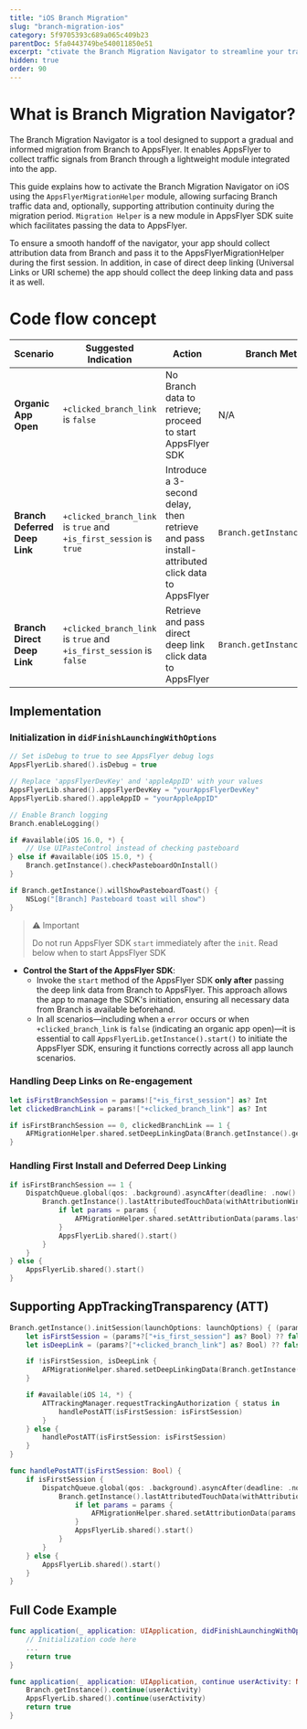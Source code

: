 ```yaml
---
title: "iOS Branch Migration"
slug: "branch-migration-ios"
category: 5f9705393c689a065c409b23
parentDoc: 5fa0443749be540011850e51
excerpt: "ctivate the Branch Migration Navigator to streamline your traffic migration journey from Branch to AppsFlyer"
hidden: true
order: 90
---
```


# What is Branch Migration Navigator?

The Branch Migration Navigator is a tool designed to support a gradual and informed migration from Branch to AppsFlyer. It enables AppsFlyer to collect traffic signals from Branch through a lightweight module integrated into the app.

This guide explains how to activate the Branch Migration Navigator on iOS using the `AppsFlyerMigrationHelper` module, allowing surfacing Branch traffic data and, optionally, supporting attribution continuity during the migration period. `Migration Helper` is a new module in AppsFlyer SDK suite which facilitates passing the data to AppsFlyer.

To ensure a smooth handoff of the navigator, your app should collect attribution data from Branch and pass it to the AppsFlyerMigrationHelper during the first session. In addition, in case of direct deep linking (Universal Links or URI scheme) the app should collect the deep linking data and pass it as well.

# Code flow concept

| **Scenario**                  | **Suggested Indication**                                                        | **Action**                                                                                         | **Branch Method (Click Data Retrieval)**                               | **AppsFlyer Method**                                                   |
|-------------------------------|---------------------------------------------------------------------------------|----------------------------------------------------------------------------------------------------|------------------------------------------------------------------------|------------------------------------------------------------------------|
| **Organic App Open**          | `+clicked_branch_link` is `false`                                                | No Branch data to retrieve; proceed to start AppsFlyer SDK                                         | N/A                                                                    | N/A                                  |
| **Branch Deferred Deep Link** | `+clicked_branch_link` is `true` and `+is_first_session` is `true`          | Introduce a 3-second delay, then retrieve and pass install-attributed click data to AppsFlyer      | `Branch.getInstance().lastAttributedTouchData()`                    | `AppsFlyerMigrationHelper.setAttributionData()`                        |
| **Branch Direct Deep Link**   | `+clicked_branch_link` is `true` and `+is_first_session` is `false`         | Retrieve and pass direct deep link click data to AppsFlyer                                         | `Branch.getInstance().getLatestReferringParams()`  | `AppsFlyerMigrationHelper.setDeepLinkingData()`                        |

## Implementation

### Initialization in `didFinishLaunchingWithOptions`

```swift
// Set isDebug to true to see AppsFlyer debug logs
AppsFlyerLib.shared().isDebug = true

// Replace 'appsFlyerDevKey' and 'appleAppID' with your values
AppsFlyerLib.shared().appsFlyerDevKey = "yourAppsFlyerDevKey"
AppsFlyerLib.shared().appleAppID = "yourAppleAppID"

// Enable Branch logging
Branch.enableLogging()

if #available(iOS 16.0, *) {
    // Use UIPasteControl instead of checking pasteboard
} else if #available(iOS 15.0, *) {
    Branch.getInstance().checkPasteboardOnInstall()
}

if Branch.getInstance().willShowPasteboardToast() {
    NSLog("[Branch] Pasteboard toast will show")
}
```

> ⚠️ Important
> 
> Do not run AppsFlyer SDK `start` immediately after the `init`.
> Read below when to start AppsFlyer SDK

- **Control the Start of the AppsFlyer SDK**:
  - Invoke the `start` method of the AppsFlyer SDK **only after** passing the deep link data from Branch to AppsFlyer. This approach allows the app to manage the SDK's initiation, ensuring all necessary data from Branch is available beforehand.
  - In all scenarios—including when a `error` occurs or when `+clicked_branch_link` is `false` (indicating an organic app open)—it is essential to call `AppsFlyerLib.getInstance().start()` to initiate the AppsFlyer SDK, ensuring it functions correctly across all app launch scenarios.

### Handling Deep Links on Re-engagement

```swift
let isFirstBranchSession = params!["+is_first_session"] as? Int
let clickedBranchLink = params!["+clicked_branch_link"] as? Int

if isFirstBranchSession == 0, clickedBranchLink == 1 {
    AFMigrationHelper.shared.setDeepLinkingData(Branch.getInstance().getLatestReferringParams())
}
```

### Handling First Install and Deferred Deep Linking

```swift
if isFirstBranchSession == 1 {
    DispatchQueue.global(qos: .background).asyncAfter(deadline: .now() + 3) {
        Branch.getInstance().lastAttributedTouchData(withAttributionWindow: 0) { (params, error) in
            if let params = params {
                AFMigrationHelper.shared.setAttributionData(params.lastAttributedTouchJSON, attributionWindow: params.attributionWindow)
            }
            AppsFlyerLib.shared().start()
        }
    }
} else {
    AppsFlyerLib.shared().start()
}
```

## Supporting AppTrackingTransparency (ATT)

```swift
Branch.getInstance().initSession(launchOptions: launchOptions) { (params, error) in
    let isFirstSession = (params?["+is_first_session"] as? Bool) ?? false
    let isDeepLink = (params?["+clicked_branch_link"] as? Bool) ?? false

    if !isFirstSession, isDeepLink {
        AFMigrationHelper.shared.setDeepLinkingData(Branch.getInstance().getLatestReferringParams())
    }

    if #available(iOS 14, *) {
        ATTrackingManager.requestTrackingAuthorization { status in
            handlePostATT(isFirstSession: isFirstSession)
        }
    } else {
        handlePostATT(isFirstSession: isFirstSession)
    }
}

func handlePostATT(isFirstSession: Bool) {
    if isFirstSession {
        DispatchQueue.global(qos: .background).asyncAfter(deadline: .now() + 3) {
            Branch.getInstance().lastAttributedTouchData(withAttributionWindow: 7) { (params, error) in
                if let params = params {
                    AFMigrationHelper.shared.setAttributionData(params.lastAttributedTouchJSON, attributionWindow: params.attributionWindow)
                }
                AppsFlyerLib.shared().start()
            }
        }
    } else {
        AppsFlyerLib.shared().start()
    }
}
```

## Full Code Example

```swift
func application(_ application: UIApplication, didFinishLaunchingWithOptions launchOptions: [UIApplication.LaunchOptionsKey: Any]?) -> Bool {
    // Initialization code here
    ...
    return true
}

func application(_ application: UIApplication, continue userActivity: NSUserActivity, restorationHandler: @escaping ([UIUserActivityRestoring]?) -> Void) -> Bool {
    Branch.getInstance().continue(userActivity)
    AppsFlyerLib.shared().continue(userActivity)
    return true
}
```
